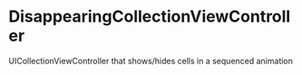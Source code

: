 # DisappearingCollectionViewController
UICollectionViewController that shows/hides cells in a sequenced animation
